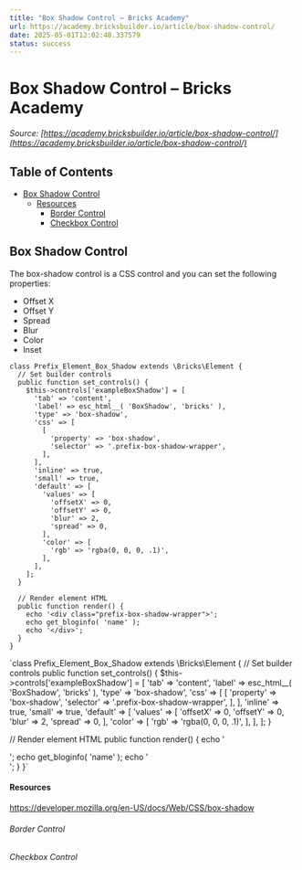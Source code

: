 ```yaml
---
title: "Box Shadow Control – Bricks Academy"
url: https://academy.bricksbuilder.io/article/box-shadow-control/
date: 2025-05-01T12:02:48.337579
status: success
---
```


# Box Shadow Control – Bricks Academy

*Source: [https://academy.bricksbuilder.io/article/box-shadow-control/](https://academy.bricksbuilder.io/article/box-shadow-control/)*

## Table of Contents

- [Box Shadow Control](#box-shadow-control)
    - [Resources](#resources)
        - [Border Control](#border-control)
        - [Checkbox Control](#checkbox-control)

## Box Shadow Control

The box-shadow control is a CSS control and you can set the following properties:

- Offset X
- Offset Y
- Spread
- Blur
- Color
- Inset

```
class Prefix_Element_Box_Shadow extends \Bricks\Element {
  // Set builder controls
  public function set_controls() {
    $this->controls['exampleBoxShadow'] = [
      'tab' => 'content',
      'label' => esc_html__( 'BoxShadow', 'bricks' ),
      'type' => 'box-shadow',
      'css' => [
        [
          'property' => 'box-shadow',
          'selector' => '.prefix-box-shadow-wrapper',
        ],
      ],
      'inline' => true,
      'small' => true,
      'default' => [
        'values' => [
          'offsetX' => 0,
          'offsetY' => 0,
          'blur' => 2,
          'spread' => 0,
        ],
        'color' => [
          'rgb' => 'rgba(0, 0, 0, .1)',
        ],
      ],
    ];
  }

  // Render element HTML
  public function render() {
    echo '<div class="prefix-box-shadow-wrapper">';
    echo get_bloginfo( 'name' );
    echo '</div>';
  }
}
```

`class Prefix_Element_Box_Shadow extends \Bricks\Element {
  // Set builder controls
  public function set_controls() {
    $this->controls['exampleBoxShadow'] = [
      'tab' => 'content',
      'label' => esc_html__( 'BoxShadow', 'bricks' ),
      'type' => 'box-shadow',
      'css' => [
        [
          'property' => 'box-shadow',
          'selector' => '.prefix-box-shadow-wrapper',
        ],
      ],
      'inline' => true,
      'small' => true,
      'default' => [
        'values' => [
          'offsetX' => 0,
          'offsetY' => 0,
          'blur' => 2,
          'spread' => 0,
        ],
        'color' => [
          'rgb' => 'rgba(0, 0, 0, .1)',
        ],
      ],
    ];
  }

  // Render element HTML
  public function render() {
    echo '<div class="prefix-box-shadow-wrapper">';
    echo get_bloginfo( 'name' );
    echo '</div>';
  }
}`

#### Resources

https://developer.mozilla.org/en-US/docs/Web/CSS/box-shadow

###### Border Control

###### Checkbox Control


